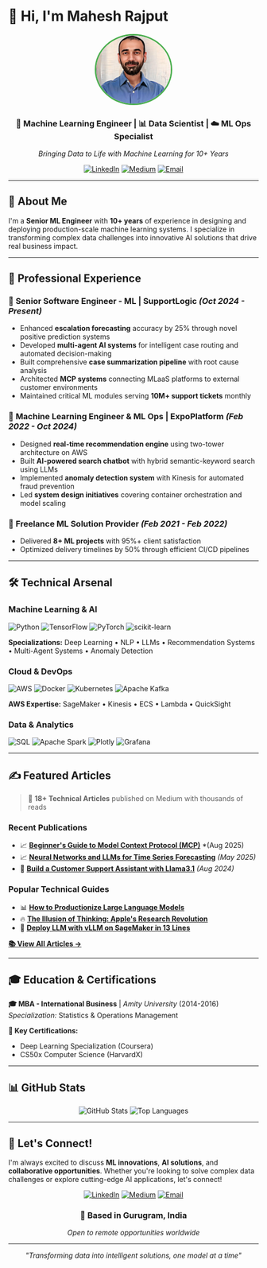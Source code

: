 # 👋 Hi, I'm Mahesh Rajput

<div align="center">
  <img src="/assets/img/self_cartoon.jpg" alt="Mahesh Rajput" width="150" style="border-radius: 50%; border: 3px solid #4CAF50;">
  
  ### 🧠 Machine Learning Engineer | 📊 Data Scientist | ☁️ ML Ops Specialist
  
  *Bringing Data to Life with Machine Learning for 10+ Years*
  
  [![LinkedIn](https://img.shields.io/badge/LinkedIn-0077B5?style=for-the-badge&logo=linkedin&logoColor=white)](https://www.linkedin.com/in/maheshrajput/)
  [![Medium](https://img.shields.io/badge/Medium-12100E?style=for-the-badge&logo=medium&logoColor=white)](https://mrmaheshrajput.medium.com/)
  [![Email](https://img.shields.io/badge/Email-D14836?style=for-the-badge&logo=gmail&logoColor=white)](mailto:maheshrajput22@gmail.com)
</div>

---

## 🚀 About Me

I'm a **Senior ML Engineer** with **10+ years** of experience in designing and deploying production-scale machine learning systems. I specialize in transforming complex data challenges into innovative AI solutions that drive real business impact.

---

## 💼 Professional Experience

### 🔹 **Senior Software Engineer - ML** | SupportLogic *(Oct 2024 - Present)*
- Enhanced **escalation forecasting** accuracy by 25% through novel positive prediction systems
- Developed **multi-agent AI systems** for intelligent case routing and automated decision-making
- Built comprehensive **case summarization pipeline** with root cause analysis
- Architected **MCP systems** connecting MLaaS platforms to external customer environments
- Maintained critical ML modules serving **10M+ support tickets** monthly

### 🔹 **Machine Learning Engineer & ML Ops** | ExpoPlatform *(Feb 2022 - Oct 2024)*
- Designed **real-time recommendation engine** using two-tower architecture on AWS
- Built **AI-powered search chatbot** with hybrid semantic-keyword search using LLMs
- Implemented **anomaly detection system** with Kinesis for automated fraud prevention
- Led **system design initiatives** covering container orchestration and model scaling

### 🔹 **Freelance ML Solution Provider** *(Feb 2021 - Feb 2022)*
- Delivered **8+ ML projects** with 95%+ client satisfaction
- Optimized delivery timelines by 50% through efficient CI/CD pipelines

---

## 🛠️ Technical Arsenal

### **Machine Learning & AI**
![Python](https://img.shields.io/badge/Python-3776AB?style=flat-square&logo=python&logoColor=white)
![TensorFlow](https://img.shields.io/badge/TensorFlow-FF6F00?style=flat-square&logo=tensorflow&logoColor=white)
![PyTorch](https://img.shields.io/badge/PyTorch-EE4C2C?style=flat-square&logo=pytorch&logoColor=white)
![scikit-learn](https://img.shields.io/badge/scikit--learn-F7931E?style=flat-square&logo=scikit-learn&logoColor=white)

**Specializations:** Deep Learning • NLP • LLMs • Recommendation Systems • Multi-Agent Systems • Anomaly Detection

### **Cloud & DevOps**
![AWS](https://img.shields.io/badge/AWS-232F3E?style=flat-square&logo=amazon-aws&logoColor=white)
![Docker](https://img.shields.io/badge/Docker-2496ED?style=flat-square&logo=docker&logoColor=white)
![Kubernetes](https://img.shields.io/badge/Kubernetes-326CE5?style=flat-square&logo=kubernetes&logoColor=white)
![Apache Kafka](https://img.shields.io/badge/Apache%20Kafka-231F20?style=flat-square&logo=apache-kafka&logoColor=white)

**AWS Expertise:** SageMaker • Kinesis • ECS • Lambda • QuickSight

### **Data & Analytics**
![SQL](https://img.shields.io/badge/SQL-4479A1?style=flat-square&logo=mysql&logoColor=white)
![Apache Spark](https://img.shields.io/badge/Apache%20Spark-E25A1C?style=flat-square&logo=apache-spark&logoColor=white)
![Plotly](https://img.shields.io/badge/Plotly-3F4F75?style=flat-square&logo=plotly&logoColor=white)
![Grafana](https://img.shields.io/badge/Grafana-F46800?style=flat-square&logo=grafana&logoColor=white)

---

## ✍️ Featured Articles

> 📝 **18+ Technical Articles** published on Medium with thousands of reads

### **Recent Publications**
- 📈 **[Beginner's Guide to Model Context Protocol (MCP)](https://mrmaheshrajput.medium.com/ai-engineers-guide-to-model-context-protocol-mcp-a6559586acea)** *(Aug 2025)
- 📈 **[Neural Networks and LLMs for Time Series Forecasting](https://mrmaheshrajput.medium.com/neural-networks-and-llms-for-time-series-forecasting-db604e6bbf2e)** *(May 2025)*
- 🤖 **[Build a Customer Support Assistant with Llama3.1](https://mrmaheshrajput.medium.com/build-a-customer-support-assistant-with-llama3-1-7bf60611e428)** *(Aug 2024)*

### **Popular Technical Guides**
- 📊 **[How to Productionize Large Language Models](https://mrmaheshrajput.medium.com/how-to-productionize-large-language-models-llms-060a4cb1a169)**
- 🔥 **[The Illusion of Thinking: Apple's Research Revolution](https://mrmaheshrajput.medium.com/apple-research-the-illusion-of-thinking-the-thinking-revolution-that-wasnt-2cc2b00b1f0f)**
- 🚀 **[Deploy LLM with vLLM on SageMaker in 13 Lines](https://mrmaheshrajput.medium.com/deploy-llm-with-vllm-on-sagemaker-in-only-13-lines-of-code-1601f780c0cf)**


[**📚 View All Articles →**](https://mrmaheshrajput.medium.com/)

---

## 🎓 Education & Certifications

**🎓 MBA - International Business** | *Amity University* (2014-2016)  
*Specialization:* Statistics & Operations Management

**📜 Key Certifications:**
- Deep Learning Specialization (Coursera)
- CS50x Computer Science (HarvardX)

---

## 📊 GitHub Stats

<div align="center">
  <img src="https://github-readme-stats.vercel.app/api?username=mrmaheshrajput&show_icons=true&theme=radical" alt="GitHub Stats" />
  
  <img src="https://github-readme-stats.vercel.app/api/top-langs/?username=mrmaheshrajput&layout=compact&theme=radical" alt="Top Languages" />
</div>

---

## 🤝 Let's Connect!

I'm always excited to discuss **ML innovations**, **AI solutions**, and **collaborative opportunities**. Whether you're looking to solve complex data challenges or explore cutting-edge AI applications, let's connect!

<div align="center">
  
  [![LinkedIn](https://img.shields.io/badge/LinkedIn-Let's%20Network-0077B5?style=for-the-badge&logo=linkedin)](https://www.linkedin.com/in/maheshrajput/)
  [![Medium](https://img.shields.io/badge/Medium-Read%20My%20Articles-12100E?style=for-the-badge&logo=medium)](https://medium.com/@mrmaheshrajput)
  [![Email](https://img.shields.io/badge/Email-Get%20In%20Touch-D14836?style=for-the-badge&logo=gmail)](mailto:maheshrajput22@gmail.com)

  ### 📍 Based in Gurugram, India
  *Open to remote opportunities worldwide*

</div>

---

<div align="center">
  <em>"Transforming data into intelligent solutions, one model at a time"</em>
</div>
